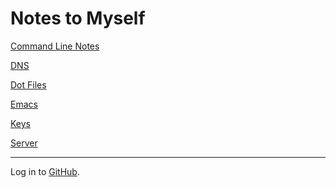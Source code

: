 # Notes to Myself

[Command Line Notes](cli.md)

[DNS](dns.md)

[Dot Files](dot.md)

[Emacs](emacs.md)

[Keys](keys.md)

[Server](server.md)

- - - 
Log in to [GitHub](https://github.com/login).
